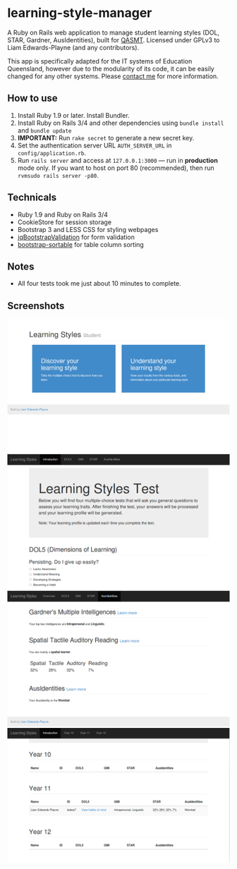 learning-style-manager
======================

A Ruby on Rails web application to manage student learning styles (DOL, STAR, Gardner, AusIdentities), built for [QASMT](http://qasmt.eq.edu.au). Licensed under GPLv3 to Liam Edwards-Playne (and any contributors).

This app is specifically adapted for the IT systems of Education Queensland, however due to the modularity of its code, it can be easily changed for any other systems. Please [contact me](http://liamz.co/contact) for more information.

## How to use
 1. Install Ruby 1.9 or later. Install Bundler.
 2. Install Ruby on Rails 3/4 and other dependencies using `bundle install` and `bundle update`
 3. **IMPORTANT:** Run `rake secret` to generate a new secret key.
 4. Set the authentication server URL `AUTH_SERVER_URL` in `config/application.rb`.
 5. Run `rails server` and access at `127.0.0.1:3000` — run in **production** mode only. If you want to host on port 80 (recommended), then run `rvmsudo rails server -p80`.

## Technicals
 - Ruby 1.9 and Ruby on Rails 3/4
 - CookieStore for session storage
 - Bootstrap 3 and LESS CSS for styling webpages
 - [jqBootstrapValidation](http://reactiveraven.github.io/jqBootstrapValidation/) for form validation
 - [bootstrap-sortable](https://github.com/drvic10k/bootstrap-sortable) for table column sorting

## Notes
 - All four tests took me just about 10 minutes to complete.

## Screenshots
![Student Dashboard](/screenshots/student-dash.png "Student Dashboard")
![Student Learning Tests](/screenshots/student-test.png "Student Learning Tests")
![Student Results](/screenshots/student-results.png "Student Results")
![Teacher View for Student Results](/screenshots/teacher-view-student-results.png "Teacher View for Student Results")
